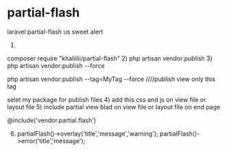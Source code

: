 # partial-flash
laravel partial-flash us sweet alert 


1)
composer require "khaliilii/partial-flash"
2)
php artisan vendor:publish
3)
php artisan vendor:publish --force

php artisan vendor:publish --tag=MyTag --force        ////publish view only this tag

selet my package for publish files
4)
add this css and js on view file or layout file
    <script src="{{ asset('js/sweetalert.min.js') }}" ></script>
    <link href="{{ asset('css/sweetalert.min.css') }}" rel="stylesheet">
5)
include partial view blad  on view file or layout file on end page

@include('vendor.partial.flash')

6) 
    partialFlash()->overlay('title','message','warning');
    partialFlash()->error('title','message');
